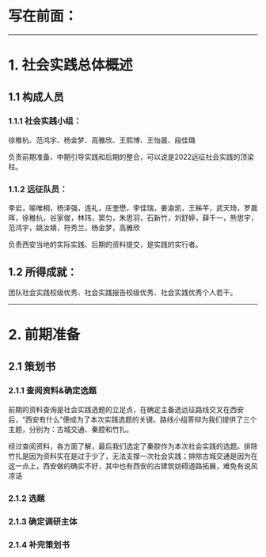 # 写在前面：

---

# 1. 社会实践总体概述

## 1.1 构成人员 

###  1.1.1 社会实践小组：

徐稚杭、范鸿宇、杨金梦、高雅欣、王熙博、王怡晨、段佳璐

负责前期准备、中期引导实践和后期的整合，可以说是2022远征社会实践的顶梁柱。

### 1.1.2 远征队员： 

李岩，喻唯桐，杨泽强，连礼，庄奎懋，李佳瑞，姜渝凯，王秭芊，武天琦，罗晨晖，徐稚杭，谷家俊，林玮，窦匀，朱思羽，石新竹，刘舒婷，薛千一，熊思宇，范鸿宇，姚汝婧，符秀兰，杨金梦，高雅欣

负责西安当地的实际实践、后期的资料提交，是实践的实行者。  

## 1.2 所得成就：

团队社会实践校级优秀、社会实践报告校级优秀、社会实践优秀个人若干。

---

# 2. 前期准备 

## 2.1 策划书 

### 2.1.1 查阅资料&确定选题

前期的资料查询是社会实践选题的立足点，在确定主备选远征路线交叉在西安后，“西安有什么”便成为了本次实践选题的关键。路线小组答辩为我们提供了三个主题，分别为：古城交通、秦腔和竹扎。

经过查阅资料，各方面了解，最后我们选定了秦腔作为本次社会实践的选题。排除竹扎是因为资料实在是过于少了，无法支撑一次社会实践；排除古城交通是因为在这一点上，西安做的确实不好，其中也有西安的古建筑妨碍道路拓展，难免有说风凉话



### 2.1.2 选题

### 2.1.3 确定调研主体

### 2.1.4 补完策划书

<!--stackedit_data:
eyJoaXN0b3J5IjpbLTYwMjU5MTk1NCwyMjEyMjk4MzAsLTEwMT
c0NjY0Myw5OTk2NjI5ODZdfQ==
-->